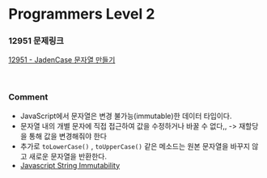# Programmers Level 2

### 12951 문제링크

[12951 - JadenCase 문자열 만들기](https://school.programmers.co.kr/learn/courses/30/lessons/12951)

<br>

### Comment

-   JavaScript에서 문자열은 변경 불가능(immutable)한 데이터 타입이다.
-   문자열 내의 개별 문자에 직접 접근하여 값을 수정하거나 바꿀 수 없다,, -> 재할당을 통해 값을 변경해줘야 한다
-   추가로 `toLowerCase()` , `toUpperCase()` 같은 메소드는 원본 문자열을 바꾸지 않고 새로운 문자열을 반환한다.
-   [Javascript String Immutability](https://medium.com/@codesprintpro/javascript-string-immutability-ead81df30693)
